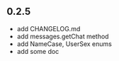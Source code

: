 ## 0.2.5

* add CHANGELOG.md
* add messages.getChat method
* add NameCase, UserSex enums
* add some doc